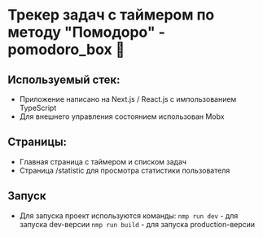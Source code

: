 # Трекер задач с таймером по методу "Помодоро" - pomodoro_box 🍅

## Используемый стек:
* Приложение написано на Next.js / React.js с импользованием TypeScript
* Для внешнего управления состоянием использован Mobx

## Страницы:
* Главная страница с таймером и списком задач
* Страница /statistic для просмотра статистики пользователя

## Запуск
* Для запуска проект используются команды:
  `nmp run dev` - для запуска dev-версии
  `nmp run build` - для запуска production-версии
